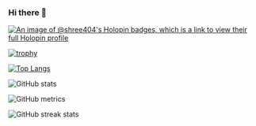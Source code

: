 ### Hi there 👋


[![An image of @shree404's Holopin badges, which is a link to view their full Holopin profile](https://holopin.me/shree404)](https://holopin.io/@shree404)


[![trophy](https://github-profile-trophy.vercel.app/?username=shree404&theme=onedark)](https://github.com/ryo-ma/github-profile-trophy)

[![Top Langs](https://github-readme-stats.vercel.app/api/top-langs/?username=shree404)](https://github.com/anuraghazra/github-readme-stats)


![GitHub stats](https://github-readme-stats.vercel.app/api?username=shree404&show_icons=true&theme=transparent)   

![GitHub metrics](https://metrics.lecoq.io/shree404)  

![GitHub streak stats](https://streak-stats.demolab.com/?user=shree404) 

<!--
**shree404/shree404** is a ✨ _special_ ✨ repository because its `README.md` (this file) appears on your GitHub profile.

Here are some ideas to get you started:

- 🔭 I’m currently working on ...
- 🌱 I’m currently learning ...
- 👯 I’m looking to collaborate on ...
- 🤔 I’m looking for help with ...
- 💬 Ask me about ...
- 📫 How to reach me: ...
- 😄 Pronouns: ...
- ⚡ Fun fact: ...
-->
